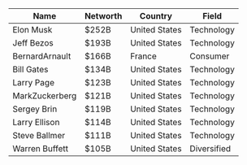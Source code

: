 
**Name**|**Networth**|**Country**|**Field**
|--------------|---------------|---------------|---------------|
|Elon Musk     |	$252B      | United States |	Technology |
|Jeff Bezos    | $193B         | United States |	Technology |
|BernardArnault|	$166B      |	France     |	Consumer   |
|Bill Gates    |	$134B      |United States  |	Technology |
|Larry Page    |	$123B      |United States  |	Technology |
|MarkZuckerberg|	$121B      |United States  |	Technology |
|Sergey Brin   |	$119B      |United States  |	Technology |
|Larry Ellison |	$114B      |United States  |	Technology |
|Steve Ballmer |	$111B      |United States  |    Technology |
|Warren Buffett |	$105B      |United States  |	Diversified|